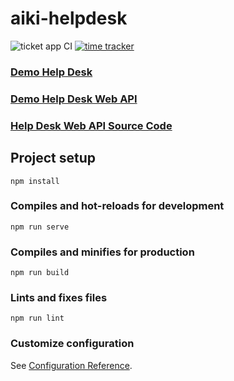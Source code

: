 # aiki-helpdesk
![ticket app CI](https://github.com/AIKICo/Aiki-HelpDesk/workflows/ticket%20app%20CI/badge.svg)
[![time tracker](https://wakatime.com/badge/github/AIKICo/Aiki-HelpDesk.svg)](https://wakatime.com/badge/github/AIKICo/Aiki-HelpDesk)

### [Demo Help Desk](https://aiki-helpdesk-v1.firebaseapp.com/)
### [Demo Help Desk Web API](http://aiki-co-helpdesk-webapi.herokuapp.com/)
### [Help Desk Web API Source Code](https://github.com/AIKICo/AIKI.CO.HelpDesk.WebAPI)
## Project setup
```
npm install
```

### Compiles and hot-reloads for development
```
npm run serve
```

### Compiles and minifies for production
```
npm run build
```

### Lints and fixes files
```
npm run lint
```

### Customize configuration
See [Configuration Reference](https://cli.vuejs.org/config/).
